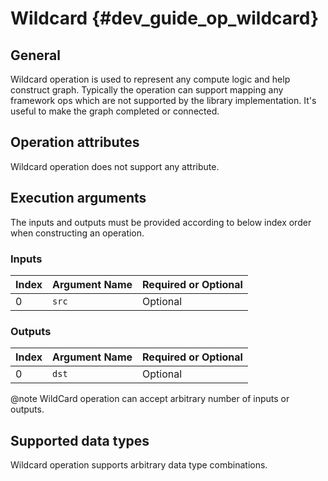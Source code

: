 Wildcard {#dev_guide_op_wildcard}
=================================

## General

Wildcard operation is used to represent any compute logic and help construct
graph. Typically the operation can support mapping any framework ops which are
not supported by the library implementation. It's useful to make the graph
completed or connected.

## Operation attributes

Wildcard operation does not support any attribute.

## Execution arguments

The inputs and outputs must be provided according to below index order when
constructing an operation.

### Inputs

| Index | Argument Name | Required or Optional |
| ----- | ------------- | -------------------- |
| 0     | `src`       | Optional             |

### Outputs

| Index | Argument Name | Required or Optional |
| ----- | ------------- | -------------------- |
| 0     | `dst`       | Optional             |

@note WildCard operation can accept arbitrary number of inputs or outputs.

## Supported data types

Wildcard operation supports arbitrary data type combinations.
